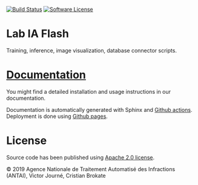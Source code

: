 [![Build Status](https://img.shields.io/endpoint.svg?url=https%3A%2F%2Factions-badge.atrox.dev%2Fia-flash%2Flab%2Fbadge%3Fref%3Dmaster&style=flat)](https://actions-badge.atrox.dev/ia-flash/lab/goto?ref=master) [![Software License](https://img.shields.io/badge/License-Apache%202.0-blue.svg)](https://opensource.org/licenses/Apache-2.0) 

# Lab IA Flash

Training, inference, image visualization, database connector scripts.

# [Documentation](https://ia-flash.github.io/lab/)

You might find a detailed installation and usage instructions in our documentation.

Documentation is automatically generated with Sphinx and [Github actions](https://github.com/ia-flash/lab/actions). Deployment is done using [Github pages](https://github.com/ia-flash/lab/deployments).


# License

Source code has been published using [Apache 2.0 license](LICENSE).

© 2019 Agence Nationale de Traitement Automatisé des Infractions (ANTAI), Victor Journé, Cristian Brokate
